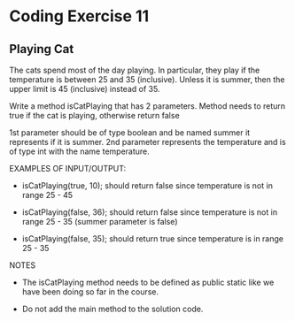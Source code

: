 # Coding Exercise 11
## Playing Cat

The cats spend most of the day playing. In particular, they play if the temperature is between 25 and 35 (inclusive). Unless it is summer, then the upper limit is 45 (inclusive) instead of 35.


Write a method isCatPlaying that has 2 parameters. Method needs to return true if the cat is playing, otherwise return false

1st parameter should be of type boolean and be named summer it represents if it is summer.
2nd parameter represents the temperature and is of type int with the name temperature.


EXAMPLES OF INPUT/OUTPUT:

* isCatPlaying(true, 10); should return false since temperature is not in range 25 - 45

* isCatPlaying(false, 36); should return false since temperature is not in range 25 - 35 (summer parameter is false)

* isCatPlaying(false, 35); should return true since temperature is in range 25 - 35


NOTES

* The isCatPlaying method needs to be defined as public static like we have been doing so far in the course.

* Do not add the main method to the solution code.